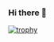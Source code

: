 ### Hi there 👋

[![trophy](https://github-profile-trophy.vercel.app/?username=fireball19&theme=onedark)](https://github.com/fireball19/github-profile-trophy)
